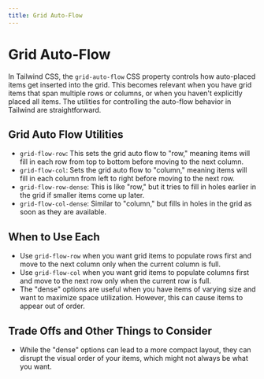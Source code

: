 ```yaml
---
title: Grid Auto-Flow
---
```


# Grid Auto-Flow

In Tailwind CSS, the `grid-auto-flow` CSS property controls how auto-placed items get inserted into the grid. This becomes relevant when you have grid items that span multiple rows or columns, or when you haven't explicitly placed all items. The utilities for controlling the auto-flow behavior in Tailwind are straightforward.

## Grid Auto Flow Utilities

- `grid-flow-row`: This sets the grid auto flow to "row," meaning items will fill in each row from top to bottom before moving to the next column.
- `grid-flow-col`: Sets the grid auto flow to "column," meaning items will fill in each column from left to right before moving to the next row.
- `grid-flow-row-dense`: This is like "row," but it tries to fill in holes earlier in the grid if smaller items come up later.
- `grid-flow-col-dense`: Similar to "column," but fills in holes in the grid as soon as they are available.

## When to Use Each

- Use `grid-flow-row` when you want grid items to populate rows first and move to the next column only when the current column is full.
- Use `grid-flow-col` when you want grid items to populate columns first and move to the next row only when the current row is full.
- The "dense" options are useful when you have items of varying size and want to maximize space utilization. However, this can cause items to appear out of order.

## Trade Offs and Other Things to Consider

- While the "dense" options can lead to a more compact layout, they can disrupt the visual order of your items, which might not always be what you want.

